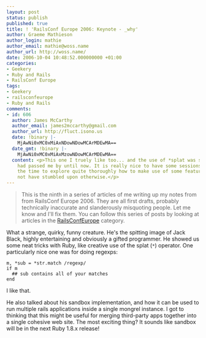 ```yaml
---
layout: post
status: publish
published: true
title: ! 'RailsConf Europe 2006: Keynote - _why'
author: Graeme Mathieson
author_login: mathie
author_email: mathie@woss.name
author_url: http://woss.name/
date: 2006-10-04 10:48:52.000000000 +01:00
categories:
- Geekery
- Ruby and Rails
- RailsConf Europe
tags:
- Geekery
- railsconfeurope
- Ruby and Rails
comments:
- id: 606
  author: James McCarthy
  author_email: james2mccarthy@gmail.com
  author_url: http://fluct.isono.us
  date: !binary |-
    MjAwNi0xMC0xMiAxNDowNDowMCArMDEwMA==
  date_gmt: !binary |-
    MjAwNi0xMC0xMiAxMzowNDowMCArMDEwMA==
  content: <p>This one I truely like too... and the use of *splat was something that
    had passed me by until now. It is really nice to have some sessions that take
    the time to explore quite thoroughly how to make use of some features you may
    not have stumbled upon otherwise.</p>
---
```

> This is the ninth in a series of articles of me writing up my notes from
> from RailsConf Europe 2006. They are all first drafts, probably
> technically inaccurate and slanderously misquoting people. Let me know
> and I'll fix them.  You can follow this series of posts by looking at
> articles in the [RailsConfEurope](/index.php?s=RailsConf+Europe+2006)
> category.

What a strange, quirky, funny creature. He's the spitting image of Jack Black,
highly entertaining and obviously a gifted programmer. He showed us some neat
tricks with Ruby, like creative use of the splat (`*`) operator. One
particularly nice one was for doing regexps:

    m, *sub = *str.match /regexp/
    if m
      ## sub contains all of your matches
    end

I like that.

He also talked about his sandbox implementation, and how it can be used to run
multiple rails applications inside a single mongrel instance. I got to
thinking that this might be useful for merging third-party apps together into
a single cohesive web site. The most exciting thing? It sounds like sandbox
will be in the next Ruby 1.8.x release!

